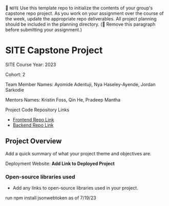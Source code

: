 📝 `NOTE` Use this template repo to initialize the contents of your group's capstone repo project. As you work on your assignment over the course of the week, update the appropriate repo deliverables. All project planning should be included in the planning directory. (🚫 Remove this paragraph before submitting your assignment.)

# SITE Capstone Project

SITE Course Year: 2023

Cohort: 2

Team Member Names: Ayomide Adentuji, Nya Haseley-Ayende, Jordan Sarkodie

Mentors Names: Kristin Foss, Qin He, Pradeep Mantha

Project Code Repository Links

- [Frontend Repo Link]()
- [Backend Repo Link]()

## Project Overview

Add a quick summary of what your project theme and objectives are.

Deployment Website: **Add Link to Deployed Project**

### Open-source libraries used

- Add any links to open-source libraries used in your project.

run npm install jsonwebtoken as of 7/19/23
